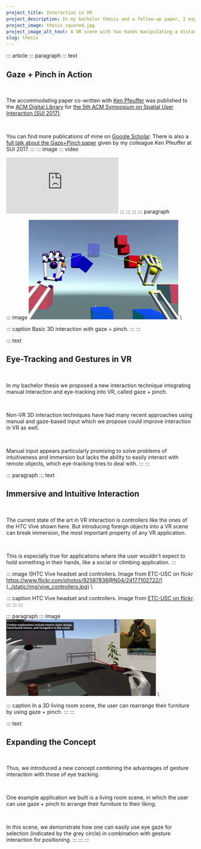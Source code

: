 ```yaml
---
project_title: Interaction in VR
project_description: In my bachelor thesis and a follow-up paper, I explored eye-tracking and gesture interaction in VR.
project_image: thesis_squared.jpg
project_image_alt_text: A VR scene with two hands manipulating a distant cube.
slug: thesis
---
```



::: article
::: paragraph
::: text
## Gaze + Pinch in Action

&nbsp;

The accommodating paper co-written with [Ken Pfeuffer](https://kenpfeuffer.com/) was published to the [ACM Digital Library](https://dl.acm.org/citation.cfm?id=3132180) for [the 5th ACM Symposium on Spatial User Interaction (SUI 2017)](http://www.sui2017.org/).  

&nbsp; 

You can find more publications of mine on [Google Scholar](https://scholar.google.de/citations?user=ZHmZq24AAAAJ&hl=en). There is also a [full talk about the Gaze+Pinch paper](https://www.youtube.com/watch?v=YdKT42tZdQE) given by my colleague Ken Pfeuffer at SUI 2017.
:::
::: image
::: video
<iframe src="https://www.youtube.com/embed/NzLrZSF8aDM" title="YouTube video of the Gaze+Pinch technique." frameborder="0" allow="accelerometer; autoplay; encrypted-media; gyroscope; picture-in-picture" allowfullscreen></iframe>
:::
:::
:::
::: paragraph


::: image
![Basic 3D interaction with gaze + pinch to manipulate cubes in a VR setting.](../static/img/thesis.jpg) \

::: caption
Basic 3D interaction with gaze + pinch.
::: 
:::

::: text
## Eye-Tracking and Gestures in VR

&nbsp;

In my bachelor thesis we proposed a new interaction technique integrating manual interaction and eye-tracking into VR, called gaze + pinch.  

&nbsp; 

Non-VR 3D interaction techniques have had many recent approaches using manual and gaze-based input which we propose could improve interaction in VR as well.  

&nbsp; 

Manual input appears particularly promising to solve problems of intuitiveness and immersion but lacks the ability to easily interact with remote objects, which eye-tracking tries to deal with.
::: 
:::

::: paragraph
::: text
## Immersive and Intuitive Interaction

&nbsp;

The current state of the art in VR interaction is controllers like the ones of the HTC Vive shown here.
But introducing foreign objects into a VR scene can break immersion, the most important property of any VR application.  

&nbsp; 

This is especially true for applications where the user wouldn't expect to hold something in their hands, like a social or climbing application.
:::

::: image
![HTC Vive headset and controllers. Image from ETC-USC on flickr https://www.flickr.com/photos/92587836@N04/24177102722/](../static/img/vive_controllers.jpg) \

::: caption
HTC Vive headset and controllers. Image from [ETC-USC on flickr](https://www.flickr.com/photos/92587836@N04/24177102722/).
:::
:::
:::

::: paragraph
::: image
![A 3D living room scene, showing eye gaze + hand pinching interaction in VR. The image shows a picture-in-picture view of the user in the top right.](../static/img/paper_livingroom.jpg) \

::: caption
In a 3D living room scene, the user can rearrange their furniture by using gaze + pinch.
::: 
:::

::: text
## Expanding the Concept

&nbsp;

Thus, we introduced a new concept combining the advantages of gesture interaction with those of eye tracking.  

&nbsp; 

One example application we built is a  living room scene, in which the user can use gaze + pinch to arrange their furniture to their liking.  

&nbsp; 

In this scene, we demonstrate how one can easily use eye gaze for selection (indicated by the grey circle) in combination with gesture interaction for positioning.
:::
:::
:::